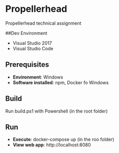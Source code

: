# Propellerhead
Propellerhead technical assignment

##Dev Environment
* Visual Studio 2017
* Visual Studio Code

## Prerequisites
* **Environment**: Windows
* **Software installed**: npm, Docker fo Windows

## Build
Run build.ps1 with Powershell (in the root folder)

## Run
* **Execute**: docker-compose up (in the roo folder)
* **View web app**: http://localhost:8080


